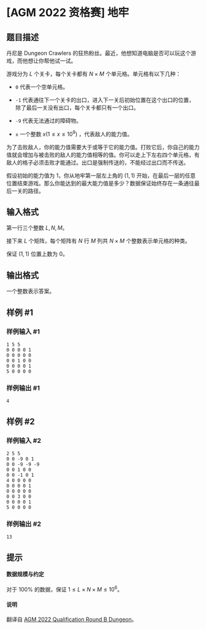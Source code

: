 # [AGM 2022 资格赛] 地牢

## 题目描述

丹尼是 Dungeon Crawlers 的狂热粉丝。最近，他想知道电脑是否可以玩这个游戏，而他想让你帮他试一试。

游戏分为 $L$ 个关卡，每个关卡都有 $N\times M$ 个单元格。单元格有以下几种：

* `0` 代表一个空单元格。

* `-1` 代表通往下一个关卡的出口，进入下一关后初始位置在这个出口的位置，除了最后一关没有出口，每个关卡都只有一个出口。

* `-9` 代表无法通过的障碍物。

* `x` 一个整数 $x(1\leq x\leq 10^9)$ ，代表敌人的能力值。

为了击败敌人，你的能力值需要大于或等于它的能力值。打败它后，你自己的能力值就会增加与被击败的敌人的能力值相等的值。你可以走上下左右四个单元格，有敌人的格子必须击败才能通过。出口是强制传送的，不能经过出口而不传送。

假设初始的能力值为 $1$，你从地牢第一层左上角的 $(1,1)$ 开始，在最后一层的任意位置结束游戏。那么你能达到的最大能力值是多少？数据保证始终存在一条通往最后一关的路径。

## 输入格式

第一行三个整数 $L,N,M$。

接下来 $L$ 个矩阵，每个矩阵有 $N$ 行 $M$ 列共 $N\times M$ 个整数表示单元格的种类。

保证 $(1,1)$ 位置上数为 $0$。

## 输出格式

一个整数表示答案。

## 样例 #1

### 样例输入 #1
```
1 5 5
0 0 0 0 1
0 0 0 0 0
0 0 1 0 0
0 0 0 0 1
5 0 0 0 0
```

### 样例输出 #1

```
4
```

## 样例 #2

### 样例输入 #2
```
2 5 5
0 0 -9 0 1
0 0 -9 -9 -9
0 0 1 0 0
0 0 -1 0 1
4 0 0 0 0
0 0 0 0 1
0 0 0 0 0
0 0 3 0 0
0 0 0 0 1
5 0 0 0 0
```

### 样例输出 #2

```
13
```

## 提示

#### 数据规模与约定

对于 $100\%$ 的数据，保证 $1\leq L\times N\times M\leq 10^6$。

#### 说明

翻译自 [AGM 2022 Qualification Round B Dungeon](https://judge.agm-contest.com/public/problems/7/text)。
